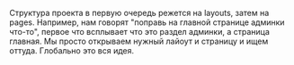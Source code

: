 
Структура проекта в первую очередь режется на layouts, затем на pages.
Например, нам говорят "поправь на главной странице админки что-то", первое что всплывает что это раздел админки, а страница главная. Мы просто открываем нужный лайоут и страницу и ищем оттуда.
Глобально это вся идея.

